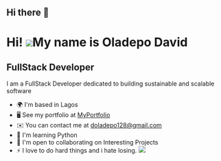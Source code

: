 ## Hi there 👋

Hi! ![](https://user-images.githubusercontent.com/18350557/176309783-0785949b-9127-417c-8b55-ab5a4333674e.gif)My name is Oladepo David
=====================================================================================================================================

FullStack Developer
-------------------

I am a FullStack Developer dedicated to building sustainable and scalable software

*   🌍  I'm based in Lagos
*   🖥️  See my portfolio at [MyPortfolio](https://react3-d-portfolio.vercel.app)
*   ✉️  You can contact me at [doladepo128@gmail.com](mailto:doladepo128@gmail.com)
*   🧠  I'm learning Python
*   🤝  I'm open to collaborating on Interesting Projects
*   ⚡  I love to do hard things and i hate losing.
<a href="https://www.x.com/TheKingDavid001" target="_blank" rel="noreferrer"><img
                  src="https://img.shields.io/twitter/follow/TheKingDavid001?logo=twitter&style=for-the-badge&color=0891b2&labelColor=1c1917"
                /></a>
<!--
**Dkingofcode/dkingofcode** is a ✨ _special_ ✨ repository because its `README.md` (this file) appears on your GitHub profile.

Here are some ideas to get you started:

- 🔭 I’m currently working on ...
- 🌱 I’m currently learning ...
- 👯 I’m looking to collaborate on ...
- 🤔 I’m looking for help with ...
- 💬 Ask me about ...
- 📫 How to reach me: ...
- 😄 Pronouns: ...
- ⚡ Fun fact: ...
-->
